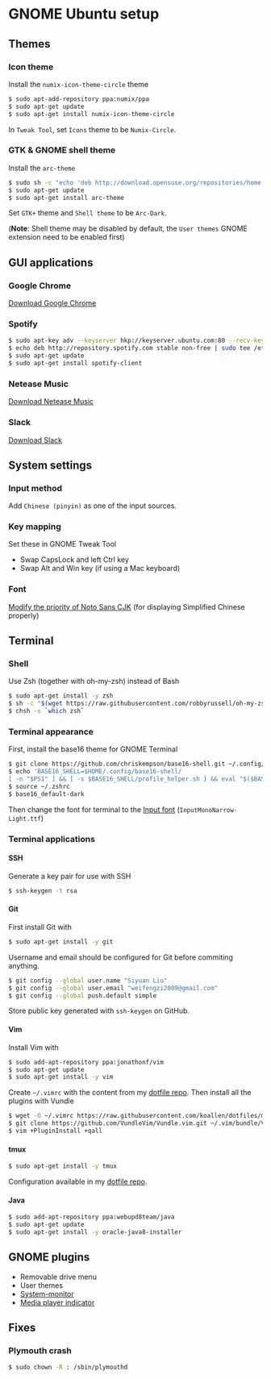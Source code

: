 # GNOME Ubuntu setup

## Themes

### Icon theme

Install the `numix-icon-theme-circle` theme

```bash
$ sudo apt-add-repository ppa:numix/ppa
$ sudo apt-get update
$ sudo apt-get install numix-icon-theme-circle
```

In `Tweak Tool`, set `Icons` theme to be `Numix-Circle`.

### GTK & GNOME shell theme

Install the `arc-theme`

```bash
$ sudo sh -c "echo 'deb http://download.opensuse.org/repositories/home:/Horst3180/xUbuntu_16.04/ /' > /etc/apt/sources.list.d/arc-theme.list"
$ sudo apt-get update
$ sudo apt-get install arc-theme
```

Set `GTK+` theme and `Shell theme` to be `Arc-Dark`.

(**Note**: Shell theme may be disabled by default, the `User themes` GNOME extension need to be enabled first)

## GUI applications

### Google Chrome

[Download Google Chrome](https://www.google.com/chrome/browser/desktop/index.html)

### Spotify

```bash
$ sudo apt-key adv --keyserver hkp://keyserver.ubuntu.com:80 --recv-keys BBEBDCB318AD50EC6865090613B00F1FD2C19886
$ echo deb http://repository.spotify.com stable non-free | sudo tee /etc/apt/sources.list.d/spotify.list
$ sudo apt-get update
$ sudo apt-get install spotify-client
```

### Netease Music

[Download Netease Music](http://s1.music.126.net/download/pc/netease-cloud-music_1.0.0_amd64_ubuntu16.04.deb)

### Slack

[Download Slack](https://downloads.slack-edge.com/linux_releases/slack-desktop-2.4.2-amd64.deb)

## System settings

### Input method
    
Add `Chinese (pinyin)` as one of the input sources.

### Key mapping

Set these in GNOME Tweak Tool

- Swap CapsLock and left Ctrl key
- Swap Alt and Win key (if using a Mac keyboard)

### Font

[Modify the priority of Noto Sans CJK](https://www.zhihu.com/question/47141667/answer/104906870) (for displaying Simplified Chinese properly)

## Terminal

### Shell

Use Zsh (together with oh-my-zsh) instead of Bash

```bash
$ sudo apt-get install -y zsh
$ sh -c "$(wget https://raw.githubusercontent.com/robbyrussell/oh-my-zsh/master/tools/install.sh -O -)"
$ chsh -s `which zsh`
```

### Terminal appearance

First, install the base16 theme for GNOME Terminal

```bash
$ git clone https://github.com/chriskempson/base16-shell.git ~/.config/base16-shell
$ echo 'BASE16_SHELL=$HOME/.config/base16-shell/
[ -n "$PS1" ] && [ -s $BASE16_SHELL/profile_helper.sh ] && eval "$($BASE16_SHELL/profile_helper.sh)"' >> ~/.zshrc
$ source ~/.zshrc
$ base16_default-dark
```

Then change the font for terminal to the [Input font](http://input.fontbureau.com/download/) (`InputMonoNarrow-Light.ttf`)

### Terminal applications

#### SSH

Generate a key pair for use with SSH

```bash
$ ssh-keygen -t rsa
```

#### Git

First install Git with

```bash
$ sudo apt-get install -y git
```

Username and email should be configured for Git before commiting anything.

```bash
$ git config --global user.name "Siyuan Liu"
$ git config --global user.email "weifengzi2009@gmail.com"
$ git config --global push.default simple
```

Store public key generated with `ssh-keygen` on GitHub.

#### Vim

Install Vim with

```bash
$ sudo add-apt-repository ppa:jonathonf/vim
$ sudo apt-get update
$ sudo apt-get install -y vim
```

Create `~/.vimrc` with the content from my [dotfile repo](https://github.com/koallen/dotfiles). Then install all the plugins with Vundle

```bash
$ wget -O ~/.vimrc https://raw.githubusercontent.com/koallen/dotfiles/master/.vimrc
$ git clone https://github.com/VundleVim/Vundle.vim.git ~/.vim/bundle/Vundle.vim
$ vim +PluginInstall +qall
```

#### tmux

```bash
$ sudo apt-get install -y tmux
```

Configuration available in my [dotfile repo](https://github.com/koallen/dotfiles).

#### Java

```bash
$ sudo add-apt-repository ppa:webupd8team/java
$ sudo apt-get update
$ sudo apt-get install -y oracle-java8-installer
```

## GNOME plugins

- Removable drive menu
- User themes
- [System-monitor](https://github.com/paradoxxxzero/gnome-shell-system-monitor-applet#manual-install)
- [Media player indicator](https://github.com/eonpatapon/gnome-shell-extensions-mediaplayer)

## Fixes

### Plymouth crash

```bash
$ sudo chown -R : /sbin/plymouthd
```
